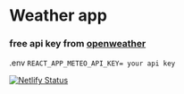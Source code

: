 # Weather app

### free api key from [openweather](https://openweathermap.org/api)

.env
`REACT_APP_METEO_API_KEY= your api key`

[![Netlify Status](https://api.netlify.com/api/v1/badges/fc761723-13c7-4fe3-ae98-e7a4e30c40f1/deploy-status)](https://app.netlify.com/sites/ecstatic-mccarthy-02a43a/deploys)
